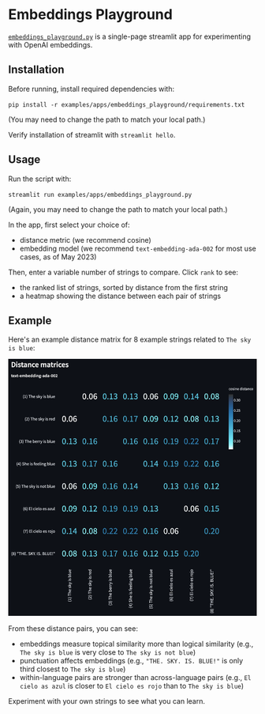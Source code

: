 # Embeddings Playground

[`embeddings_playground.py`](embeddings_playground.py) is a single-page streamlit app for experimenting with OpenAI embeddings.

## Installation

Before running, install required dependencies with:

`pip install -r examples/apps/embeddings_playground/requirements.txt`

(You may need to change the path to match your local path.)

Verify installation of streamlit with `streamlit hello`.

## Usage

Run the script with:

`streamlit run examples/apps/embeddings_playground.py`

(Again, you may need to change the path to match your local path.)

In the app, first select your choice of:
- distance metric (we recommend cosine)
- embedding model (we recommend `text-embedding-ada-002` for most use cases, as of May 2023)

Then, enter a variable number of strings to compare. Click `rank` to see:
- the ranked list of strings, sorted by distance from the first string
- a heatmap showing the distance between each pair of strings

## Example

Here's an example distance matrix for 8 example strings related to `The sky is blue`:

![example distance matrix](example_distance_matrix.png)

From these distance pairs, you can see:
- embeddings measure topical similarity more than logical similarity (e.g., `The sky is blue` is very close to `The sky is not blue`)
- punctuation affects embeddings (e.g., `"THE. SKY. IS. BLUE!"` is only third closest to `The sky is blue`)
- within-language pairs are stronger than across-language pairs (e.g., `El cielo as azul` is closer to `El cielo es rojo` than to `The sky is blue`)

Experiment with your own strings to see what you can learn.